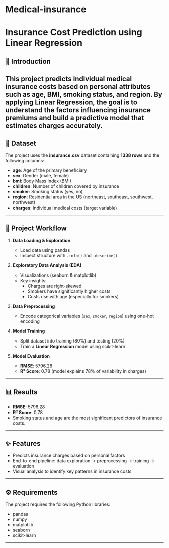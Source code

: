 # Medical-insurance
# Insurance Cost Prediction using Linear Regression  

## 📌 Introduction  
This project predicts **individual medical insurance costs** based on personal attributes such as age, BMI, smoking status, and region. By applying **Linear Regression**, the goal is to understand the factors influencing insurance premiums and build a predictive model that estimates charges accurately.  
---

## 📂 Dataset  
The project uses the **insurance.csv** dataset containing **1338 rows** and the following columns:  

- **age**: Age of the primary beneficiary  
- **sex**: Gender (male, female)  
- **bmi**: Body Mass Index (BMI)  
- **children**: Number of children covered by insurance  
- **smoker**: Smoking status (yes, no)  
- **region**: Residential area in the US (northeast, southeast, southwest, northwest)  
- **charges**: Individual medical costs (target variable)  

---

## 🔄 Project Workflow  
1. **Data Loading & Exploration**  
   - Load data using pandas  
   - Inspect structure with `.info()` and `.describe()`  

2. **Exploratory Data Analysis (EDA)**  
   - Visualizations (seaborn & matplotlib)  
   - Key insights:  
     - Charges are right-skewed  
     - Smokers have significantly higher costs  
     - Costs rise with age (especially for smokers)  

3. **Data Preprocessing**  
   - Encode categorical variables (`sex`, `smoker`, `region`) using one-hot encoding  

4. **Model Training**  
   - Split dataset into training (80%) and testing (20%)  
   - Train a **Linear Regression** model using scikit-learn  

5. **Model Evaluation**  
   - **RMSE**: 5796.28  
   - **R² Score**: 0.78 (model explains 78% of variability in charges)  

---

## 📊 Results  
- **RMSE**: 5796.28  
- **R² Score**: 0.78  
- Smoking status and age are the most significant predictors of insurance costs.  

---

## ✨ Features  
- Predicts insurance charges based on personal factors  
- End-to-end pipeline: data exploration → preprocessing → training → evaluation  
- Visual analysis to identify key patterns in insurance costs  

---

## ⚙️ Requirements  
The project requires the following Python libraries:  

- pandas  
- numpy  
- matplotlib  
- seaborn  
- scikit-learn  

---


